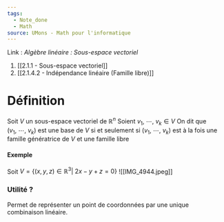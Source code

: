 ```yaml
---
tags:
  - Note_done
  - Math
source: UMons - Math pour l'informatique
---
```


Link :
_Algèbre linéaire : Sous-espace vectoriel_
1. [[2.1.1 - Sous-espace vectoriel]]
1. [[2.1.4.2 - Indépendance linéaire (Famille libre)]]

# Définition
Soit $V$ un sous-espace vectoriel de $\mathbb{R}^n$ 
Soient $v_1,\ \cdots ,\ v_k ∈ V$ 
On dit que $(v_1,\ \cdots,\ v_k )$ est une base de $V$ si et seulement si  $(v_1,\ \cdots,\ v_k )$ est à la fois une famille génératrice de $V$ et une famille libre 

#### Exemple
Soit $V=\{(x,y,z)\in\mathbb{R}^3|\ 2x-y+z=0\}$ ![[IMG_4944.jpeg]]

### Utilité ?
Permet de représenter un point de coordonnées par une unique combinaison linéaire. 